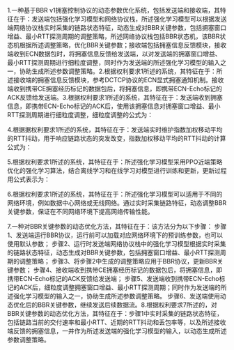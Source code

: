 1.一种基于BBR v1拥塞控制协议的动态参数优化系统，包括发送端和接收端，其特征在于：发送端包括强化学习模型和网络协议栈，所述强化学习模型可以根据发送端网络协议栈实时采集的链路状态特征，动态生成对BBR关键参数，包括拥塞窗口增益、最小RTT探测周期的调整策略，所述网络协议栈包括BBR状态机，该BBR状态机根据所述调整策略，优化BBR关键参数；接收端包括拥塞信息反馈模块，接收端收到ECN数据包时，将拥塞信息反馈给发送端，以对发送端的拥塞窗口增益、最小RTT探测周期进行细粒度调整，同时作为发送端的所述强化学习模型的输入之一，协助生成所述参数调整策略。2.根据权利要求1所述的系统，其特征在于：所述接收端的拥塞信息反馈模块，参考DCTCP协议的ECN显式拥塞通知机制。接收端收到携带CE拥塞经历标记的数据包后，将拥塞信息，即携带ECN-Echo标记的ACK反馈给发送端。3.根据权利要求1所述的系统，其特征在于：发送端收到拥塞信息，即携带ECN-Echo标记的ACK后，使用该拥塞信息对拥塞窗口增益、最小RTT探测周期进行细粒度调整，细粒度调整的公式为：

4.根据据权利要求1所述的系统，其特征在于：发送端实时维护指数加权移动平均的RTT抖动，用于响应链路状态的突发改变，指数加权移动平均的RTT抖动的计算公式为：

5.根据权利要求1所述的系统，其特征在于：所述强化学习模型采用PPO近端策略优化的强化学习算法，结合离线学习和在线学习对模型进行训练和更新，更新过程用公式表示为：

6.根据权利要求1所述的系统，其特征在于：所述强化学习模型可以适用于不同的网络环境，例如数据中心网络或无线网络。通过实时采集链路特征，动态调整BBR关键参数，保证在不同网络环境下提高网络传输性能。

7.一种对BBR关键参数的动态优化方法，其特征在于：该方法分为以下步骤：
步骤1、发送端运行BBR协议，运行前可以加载对应网络环境下的预训练参数，也可以使用默认参数；
步骤2、运行时发送端网络协议栈中的强化学习模型根据实时采集的链路状态特征，动态生成对BBR关键参数，包括拥塞窗口增益、最小RTT探测周期的调整策略；
步骤3、将步骤2中生成的调整策略应用于BBR协议，更新BBR关键参数；
步骤4、接收端收到携带CE拥塞经历标记的数据包后，将拥塞信息，即携带ECN-Echo标记的ACK反馈给发送端；
步骤5、发送端收到携带ECN-Echo标记的ACK后，细粒度调整拥塞窗口增益、最小RTT探测周期；同时作为发送端的所述强化学习模型的输入之一，协助生成所述参数调整策略。
步骤6、发送端使用动态优化后的BBR关键参数，继续发送后续数据流。8.根据权利要求7所述的，对BBR关键参数的动态优化方法，其特征在于：步骤1中实时采集的链路状态特征，包括链路当前的交付速率和最小RTT、近期的RTT抖动和丢包率等，以及所述接收端反馈的拥塞信息，一并作为所述发送端的强化学习模型的输入，以动态生成所述参数调整策略。
